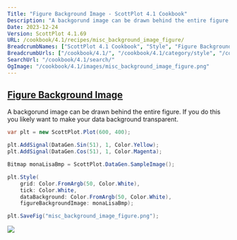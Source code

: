```yaml
---
Title: "Figure Background Image - ScottPlot 4.1 Cookbook"
Description: "A backgorund image can be drawn behind the entire figure. If you do this you likely want to make your data background transparent."
Date: 2023-12-24
Version: ScottPlot 4.1.69
URL: /cookbook/4.1/recipes/misc_background_image_figure/
BreadcrumbNames: ["ScottPlot 4.1 Cookbook", "Style", "Figure Background Image"]
BreadcrumbUrls: ["/cookbook/4.1/", "/cookbook/4.1/category/style", "/cookbook/4.1/recipes/misc_background_image_figure/"]
SearchUrl: "/cookbook/4.1/search/"
OgImage: "/cookbook/4.1/images/misc_background_image_figure.png"
---
```


<h2><a id='figure-background-image' href='/cookbook/4.1/recipes/misc_background_image_figure/'>Figure Background Image</a></h2>

A backgorund image can be drawn behind the entire figure. If you do this you likely want to make your data background transparent.

```cs
var plt = new ScottPlot.Plot(600, 400);

plt.AddSignal(DataGen.Sin(51), 1, Color.Yellow);
plt.AddSignal(DataGen.Cos(51), 1, Color.Magenta);

Bitmap monaLisaBmp = ScottPlot.DataGen.SampleImage();

plt.Style(
    grid: Color.FromArgb(50, Color.White),
    tick: Color.White,
    dataBackground: Color.FromArgb(50, Color.White),
    figureBackgroundImage: monaLisaBmp);

plt.SaveFig("misc_background_image_figure.png");
```

<img src='../../images/misc_background_image_figure.png' class='d-block mx-auto my-5' />


